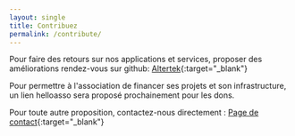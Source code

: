 ```yaml
---
layout: single
title: Contribuez
permalink: /contribute/
---
```


Pour faire des retours sur nos applications et services, proposer des améliorations rendez-vous sur github:
[Altertek](https://github.com/altertek){:target="_blank"}

Pour permettre à l'association de financer ses projets et son infrastructure, un lien helloasso sera proposé prochainement pour les dons.

Pour toute autre proposition, contactez-nous directement : [Page de contact](/contact){:target="_blank"}
